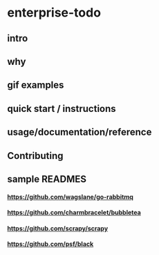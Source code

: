 # enterprise-todo


## intro

## why

## gif examples

## quick start / instructions

## usage/documentation/reference

## Contributing

## sample READMES
#### https://github.com/wagslane/go-rabbitmq
#### https://github.com/charmbracelet/bubbletea
#### https://github.com/scrapy/scrapy
#### https://github.com/psf/black